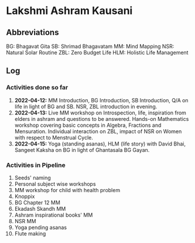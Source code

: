 # Lakshmi Ashram Kausani

## Abbreviations

BG: Bhagavat Gita
SB: Shrimad Bhagavatam
MM: Mind Mapping
NSR: Natural Solar Routine
ZBL: Zero Budget Life
HLM: Holistic Life Management

## Log 

### Activities done so far

1. **2022-04-12:** MM Introduction, BG Introduction, SB Introduction, Q/A on life in light of BG and SB. NSR, ZBL introduction in evening. 
2. **2022-04-13:** Live MM workshop on Introspection, life, inspiration from elders in ashram and questions to be answered. Hands-on Mathematics workshop covering basic concepts in Algebra, Fractions and Mensuration. Individual interaction on ZBL, impact of NSR on Women with respect to Menstrual Cycle. 
3. **2022-04-15:** Yoga (standing asanas), HLM (life story) with David Bhai, Sangeet Kaksha on BG in light of Ghantasala BG Gayan. 

### Activities in Pipeline

1. Seeds' naming
2. Personal subject wise workshops
3. MM workshop for child with health problem
4. Knoppix
5. BG Chapter 12 MM 
6. Ekadash Skandh MM 
7. Ashram inspirational books' MM 
8. NSR MM 
9. Yoga pending asanas 
10. Flute making